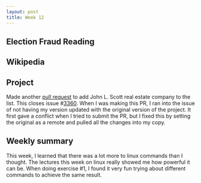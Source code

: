 ```yaml
---
layout: post
title: Week 12
---
```


## Election Fraud Reading

## Wikipedia

## Project

Made another [pull request](https://github.com/osmlab/name-suggestion-index/pull/3391) to add John L. Scott real estate company to the list. This closes issue #[3360](https://github.com/osmlab/name-suggestion-index/issues/3360). When I was making this PR, I ran into the issue of not having my version updated with the original version of the project. It first gave a conflict when I tried to submit the PR, but I fixed this by setting the original as a remote and pulled all the changes into my copy. 

## Weekly summary

This week, I learned that there was a lot more to linux commands than I thought. The lectures this week on linux really showed me how powerful it can be. When doing exercise #1, I found it very fun trying about different commands to achieve the same result.
